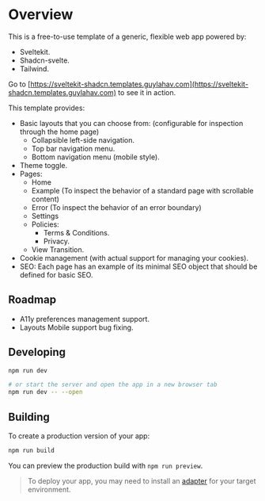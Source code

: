 # Overview

This is a free-to-use template of a generic, flexible web app powered by:
- Sveltekit.
- Shadcn-svelte.
- Tailwind.

Go to [https://sveltekit-shadcn.templates.guylahav.com](https://sveltekit-shadcn.templates.guylahav.com) to see it in action.

This template provides:
- Basic layouts that you can choose from: (configurable for inspection through the home page)
  - Collapsible left-side navigation.
  - Top bar navigation menu.
  - Bottom navigation menu (mobile style).
- Theme toggle.
- Pages:
  - Home
  - Example (To inspect the behavior of a standard page with scrollable content)
  - Error (To inspect the behavior of an error boundary)
  - Settings
  - Policies:
    - Terms & Conditions.
    - Privacy.
  - View Transition.
- Cookie management (with actual support for managing your cookies).
- SEO:
  Each page has an example of its minimal SEO object that should be defined for basic SEO.

## Roadmap
- A11y preferences management support.
- Layouts Mobile support bug fixing.

## Developing

```bash
npm run dev

# or start the server and open the app in a new browser tab
npm run dev -- --open
```

## Building

To create a production version of your app:

```bash
npm run build
```

You can preview the production build with `npm run preview`.

> To deploy your app, you may need to install an [adapter](https://kit.svelte.dev/docs/adapters) for your target environment.
